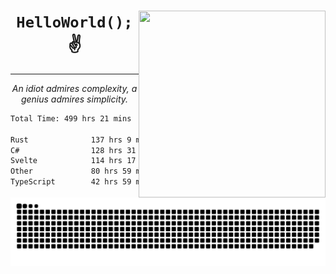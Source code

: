 <div text-align="center">
    <img src="https://i.imgur.com/h1q15Kt.gife" align="right" width="299" height="299">
    <h1 align="center"><code>HelloWorld();</code> ✌️</h1>
    <hr>
    <p align="center"><i>An idiot admires complexity, a genius admires simplicity.</i></p>
</div>

<!--START_SECTION:waka-->

```txt
Total Time: 499 hrs 21 mins

Rust              137 hrs 9 mins  ██████░░░░░░░░░░░░░░░░░░░   23.63 %
C#                128 hrs 31 mins █████▓░░░░░░░░░░░░░░░░░░░   22.15 %
Svelte            114 hrs 17 mins █████░░░░░░░░░░░░░░░░░░░░   19.69 %
Other             80 hrs 59 mins  ███▒░░░░░░░░░░░░░░░░░░░░░   13.96 %
TypeScript        42 hrs 59 mins  ██░░░░░░░░░░░░░░░░░░░░░░░   07.41 %
```

<!--END_SECTION:waka-->

<picture>
  <source media="(prefers-color-scheme: dark)" srcset="https://raw.githubusercontent.com/Somfic/Somfic/main/github-contribution-grid-snake-dark.svg">
  <source media="(prefers-color-scheme: light)" srcset="https://raw.githubusercontent.com/Somfic/Somfic/main/github-contribution-grid-snake.svg">
  <img alt="github contribution grid snake animation" src="https://raw.githubusercontent.com/Somfic/Somfic/main/github-contribution-grid-snake.svg">
</picture>
